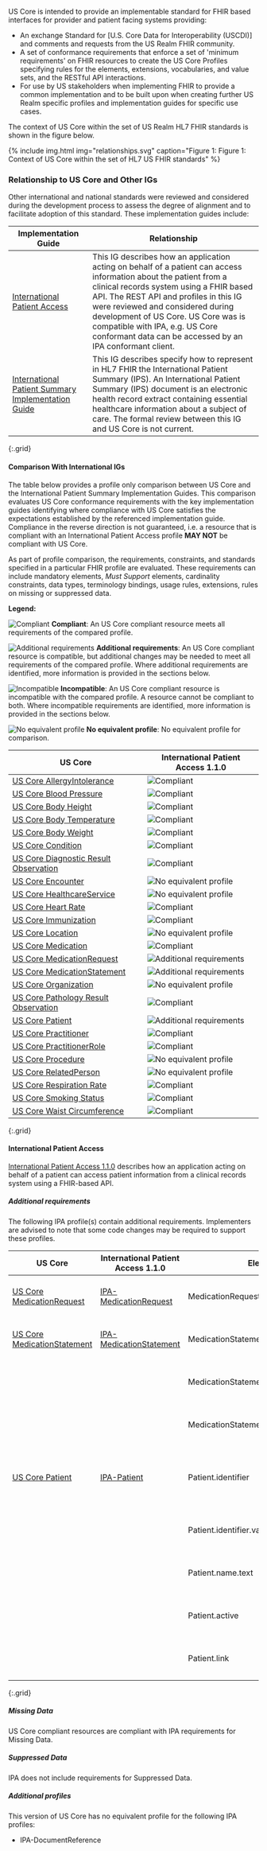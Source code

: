 US Core is intended to provide an implementable standard for FHIR based interfaces for provider and patient facing systems​ providing:

- An exchange Standard for [U.S. Core Data for Interoperability (USCDI)] and comments and requests from the US Realm FHIR community. 
- A set of conformance requirements that enforce a set of 'minimum requirements' on FHIR resources to create the US Core Profiles specifying rules for the elements, extensions, vocabularies, and value sets, and the RESTful API interactions. 
- For use by US stakeholders when implementing FHIR to provide a common implementation and to be built upon when creating further US Realm specific profiles and implementation guides for specific use cases.
   

The context of US Core within the set of US Realm HL7 FHIR standards is shown in the figure below.

{% include img.html img="relationships.svg" caption="Figure 1: Figure 1: Context of US Core within the set of HL7 US FHIR standards" %}

### Relationship to US Core and Other IGs

Other international and national standards were reviewed and considered during the development process to assess the degree of alignment and to facilitate adoption of this standard. These implementation guides include:

Implementation Guide |Relationship
---|---
[International Patient Access](https://hl7.org/fhir/uv/ipa/STU1/)|This IG describes how an application acting on behalf of a patient can access information about the patient from a clinical records system using a FHIR based API. The REST API and profiles in this IG were reviewed and considered during development of US Core. US Core was is compatible with IPA, e.g. US Core conformant data can be accessed by an IPA conformant client.
[International Patient Summary Implementation Guide](https://hl7.org/fhir/uv/ips/STU1.1/)|This IG describes specify how to represent in HL7 FHIR the International Patient Summary (IPS). An International Patient Summary (IPS) document is an electronic health record extract containing essential healthcare information about a subject of care. The formal review between this IG and US Core is not current.
{:.grid}

#### Comparison With International IGs

The table below provides a profile only comparison between US Core and the International Patient Summary Implementation Guides. This comparison evaluates US Core conformance requirements with the key implementation guides identifying where compliance with US Core satisfies the expectations established by the referenced implementation guide. Compliance in the reverse direction is not guaranteed, i.e. a resource that is compliant with an International Patient Access profile **MAY NOT** be compliant with US Core.

As part of profile comparison, the requirements, constraints, and standards specified in a particular FHIR profile are evaluated. These requirements can include mandatory elements, *Must Support* elements, cardinality constraints, data types, terminology bindings, usage rules, extensions, rules on missing or suppressed data. 

**Legend:**

![Compliant](green_checkmark.svg.png) **Compliant**: An US Core compliant resource meets all requirements of the compared profile.

![Additional requirements](orange_checkmark.svg.png) **Additional requirements**: An US Core compliant resource is compatible, but additional changes may be needed to meet all requirements of the compared profile. Where additional requirements are identified, more information is provided in the sections below.

![Incompatible](cross_red_circle.svg.png) **Incompatible**: An US Core compliant resource is incompatible with the compared profile. A resource cannot be compliant to both. Where incompatible requirements are identified, more information is provided in the sections below.

![No equivalent profile](minus_symbol.svg.png) **No equivalent profile**: No equivalent profile for comparison.

| US Core | International Patient Access 1.1.0 |
| --- | --- |
| [US Core AllergyIntolerance](StructureDefinition-au-core-allergyintolerance.html) | ![Compliant](green_checkmark.svg.png) |
| [US Core Blood Pressure](StructureDefinition-au-core-bloodpressure.html) | ![Compliant](green_checkmark.svg.png) |
| [US Core Body Height](StructureDefinition-au-core-bodyheight.html) | ![Compliant](green_checkmark.svg.png) |
| [US Core Body Temperature](StructureDefinition-au-core-bodytemp.html) | ![Compliant](green_checkmark.svg.png) |
| [US Core Body Weight](StructureDefinition-au-core-bodyweight.html) | ![Compliant](green_checkmark.svg.png) |
| [US Core Condition](StructureDefinition-au-core-condition.html) | ![Compliant](green_checkmark.svg.png) |
| [US Core Diagnostic Result Observation](StructureDefinition-au-core-diagnosticresult.html) | ![Compliant](green_checkmark.svg.png) |
| [US Core Encounter](StructureDefinition-au-core-encounter.html) | ![No equivalent profile](minus_symbol.svg.png) |
| [US Core HealthcareService](StructureDefinition-au-core-healthcareservice.html) | ![No equivalent profile](minus_symbol.svg.png) |
| [US Core Heart Rate](StructureDefinition-au-core-heartrate.html) | ![Compliant](green_checkmark.svg.png) |
| [US Core Immunization](StructureDefinition-au-core-immunization.html) | ![Compliant](green_checkmark.svg.png) |
| [US Core Location](StructureDefinition-au-core-location.html) | ![No equivalent profile](minus_symbol.svg.png) |
| [US Core Medication](StructureDefinition-au-core-medication.html) | ![Compliant](green_checkmark.svg.png) |
| [US Core MedicationRequest](StructureDefinition-au-core-medicationrequest.html) | ![Additional requirements](orange_checkmark.svg.png) |
| [US Core MedicationStatement](StructureDefinition-au-core-medicationstatement.html) | ![Additional requirements](orange_checkmark.svg.png) |
| [US Core Organization](StructureDefinition-au-core-organization.html) | ![No equivalent profile](minus_symbol.svg.png) |
| [US Core Pathology Result Observation](StructureDefinition-au-core-diagnosticresult-path.html) | ![Compliant](green_checkmark.svg.png) |
| [US Core Patient](StructureDefinition-au-core-patient.html) | ![Additional requirements](orange_checkmark.svg.png) |
| [US Core Practitioner](StructureDefinition-au-core-practitioner.html) | ![Compliant](green_checkmark.svg.png) |
| [US Core PractitionerRole](StructureDefinition-au-core-practitionerrole.html) | ![Compliant](green_checkmark.svg.png) |
| [US Core Procedure](StructureDefinition-au-core-procedure.html) | ![No equivalent profile](minus_symbol.svg.png) |
| [US Core RelatedPerson](StructureDefinition-au-core-relatedperson.html) | ![No equivalent profile](minus_symbol.svg.png) |
| [US Core Respiration Rate](StructureDefinition-au-core-resprate.html) | ![Compliant](green_checkmark.svg.png) |
| [US Core Smoking Status](StructureDefinition-au-core-smokingstatus.html) | ![Compliant](green_checkmark.svg.png) |
| [US Core Waist Circumference](StructureDefinition-au-core-waistcircum.html) | ![Compliant](green_checkmark.svg.png) |
{:.grid}

#### International Patient Access
[International Patient Access 1.1.0](https://hl7.org/fhir/uv/ipa/STU1.1/) describes how an application acting on behalf of a patient can access patient information from a clinical records system using a FHIR-based API.

##### Additional requirements
The following IPA profile(s) contain additional requirements. Implementers are advised to note that some code changes may be required to support these profiles.

| US Core | International Patient Access 1.1.0 | Element | Additional requirements |
| --- | --- | --- | --- |
| [US Core MedicationRequest](StructureDefinition-au-core-medicationrequest.html) | [IPA-MedicationRequest](https://hl7.org/fhir/uv/ipa/STU1.1//StructureDefinition-ipa-medicationrequest.html) | MedicationRequest.reported[x] | Element flagged as *Must Support* in IPA. |
| [US Core MedicationStatement](StructureDefinition-au-core-medicationstatement.html) | [IPA-MedicationStatement](https://hl7.org/fhir/uv/ipa/STU1.1//StructureDefinition-ipa-medicationstatement.html) | MedicationStatement.statusReason | Element flagged as *Must Support* in IPA. |
| | | MedicationStatement.context | Element flagged as *Must Support* in IPA. |
| | | MedicationStatement.informationSource | Element flagged as *Must Support* in IPA. |
| [US Core Patient](StructureDefinition-au-core-patient.html) | [IPA-Patient](https://hl7.org/fhir/uv/ipa/STU1.1//StructureDefinition-ipa-patient.html) | Patient.identifier | IPA requires all identifiers to have system, type or assigner (ipa-pat-1). |
| | | Patient.identifier.value | Element flagged as *Must Support* in IPA. |
| | | Patient.name.text | Element SHOULD be present (ipa-pat-3). |
| | | Patient.active | Element flagged as *Must Support* in IPA. |
| | | Patient.link | Element flagged as *Must Support* in IPA. |
{:.grid}

##### Missing Data
US Core compliant resources are compliant with IPA requirements for Missing Data.

##### Suppressed Data
IPA does not include requirements for Suppressed Data.

##### Additional profiles
This version of US Core has no equivalent profile for the following IPA profiles:
- IPA-DocumentReference

